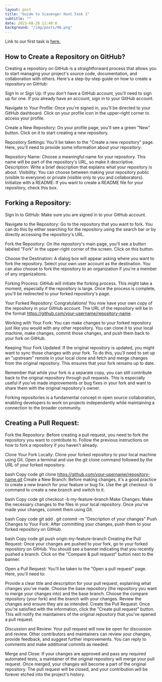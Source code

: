 ```yaml
---
layout: post
title: "Guide to Scavenger Hunt Task 1"
subtitle: ""
date: 2023-08-28 12:40:0
background: "/img/posts/06.png"
---
```

Link to our first task is [here.](https://github.com/awesomefoss/Scavenger-Hunt-Task-1)

## How to Create a Repository on GitHub?
Creating a repository on GitHub is a straightforward process that allows you to start managing your project's source code, documentation, and collaboration with others. Here's a step-by-step guide on how to create a repository on GitHub:

Sign In or Sign Up:
If you don't have a GitHub account, you'll need to sign up for one. If you already have an account, sign in to your GitHub account.

Navigate to Your Profile:
Once you're signed in, you'll be directed to your GitHub dashboard. Click on your profile icon in the upper-right corner to access your profile.

Create a New Repository:
On your profile page, you'll see a green "New" button. Click on it to start creating a new repository.

Repository Settings:
You'll be taken to the "Create a new repository" page. Here, you'll need to provide some information about your repository:

Repository Name: Choose a meaningful name for your repository. This name will be part of the repository's URL, so make it descriptive.
Description: Write a brief description that explains what your repository is about.
Visibility: You can choose between making your repository public (visible to everyone) or private (visible only to you and collaborators).
Initialize with a README: If you want to create a README file for your repository, check this box.

## Forking a Repository:
Sign In to GitHub:
Make sure you are signed in to your GitHub account.

Navigate to the Repository:
Go to the repository that you want to fork. You can do this by either searching for the repository using the search bar or by directly accessing the repository's URL.

Fork the Repository:
On the repository's main page, you'll see a button labeled "Fork" in the upper-right corner of the screen. Click on this button.

Choose the Destination:
A dialog box will appear asking where you want to fork the repository. Select your own user account as the destination. You can also choose to fork the repository to an organization if you're a member of any organizations.

Forking Process:
GitHub will initiate the forking process. This might take a moment, especially if the repository is large. Once the process is complete, you'll be redirected to your forked repository's page.

Your Forked Repository:
Congratulations! You now have your own copy of the repository in your GitHub account. The URL of the repository will be in the format https://github.com/your-username/repository-name.

Working with Your Fork:
You can make changes to your forked repository just like you would with any other repository. You can clone it to your local machine, make changes, commit those changes, and push them back to your fork on GitHub.

Keeping Your Fork Updated:
If the original repository is updated, you might want to sync those changes with your fork. To do this, you'll need to set up an "upstream" remote in your local clone and fetch and merge changes from the original repository. This ensures that your fork remains up to date.

Remember that while your fork is a separate copy, you can still contribute back to the original repository through pull requests. This is especially useful if you've made improvements or bug fixes in your fork and want to share them with the original repository's owner.

Forking repositories is a fundamental concept in open source collaboration, enabling developers to work on projects independently while maintaining a connection to the broader community.

## Creating a Pull Request:
Fork the Repository:
Before creating a pull request, you need to fork the repository you want to contribute to. Follow the previous instructions on how to fork a repository if you haven't already.

Clone Your Fork Locally:
Clone your forked repository to your local machine using Git. Open a terminal and use the git clone command followed by the URL of your forked repository.

bash
Copy code
git clone https://github.com/your-username/repository-name.git
Create a New Branch:
Before making changes, it's a good practice to create a new branch for your feature or bug fix. Use the git checkout -b command to create a new branch and switch to it.

bash
Copy code
git checkout -b my-feature-branch
Make Changes:
Make the necessary changes to the files in your local repository. Once you've made your changes, commit them using Git.

bash
Copy code
git add .
git commit -m "Description of your changes"
Push Changes to Your Fork:
After committing your changes, push them to your forked repository on GitHub.

bash
Copy code
git push origin my-feature-branch
Creating the Pull Request:
Once your changes are pushed to your fork, go to your forked repository on GitHub. You should see a banner indicating that you recently pushed a branch. Click on the "Compare & pull request" button next to the banner.

Open a Pull Request:
You'll be taken to the "Open a pull request" page. Here, you'll need to:

Provide a clear title and description for your pull request, explaining what changes you've made.
Choose the base repository (the repository you want to merge your changes into) and the base branch.
Choose the compare repository (your fork) and the branch with your changes.
Review the changes and ensure they are as intended.
Create the Pull Request:
Once you're satisfied with the information, click the "Create pull request" button. This will notify the maintainers of the original repository that you've opened a pull request.

Discussion and Review:
Your pull request will now be open for discussion and review. Other contributors and maintainers can review your changes, provide feedback, and suggest further improvements. You can reply to comments and make additional commits as needed.

Merge and Close:
If your changes are approved and pass any required automated tests, a maintainer of the original repository will merge your pull request. Once merged, your changes will become a part of the original repository. The pull request will be closed, and your contribution will be forever etched into the project's history.













